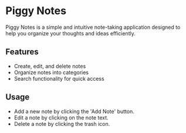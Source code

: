 # Piggy Notes

Piggy Notes is a simple and intuitive note-taking application designed to help you organize your thoughts and ideas efficiently.

## Features
- Create, edit, and delete notes
- Organize notes into categories
- Search functionality for quick access

## Usage
- Add a new note by clicking the 'Add Note' button.
- Edit a note by clicking on the note text.
- Delete a note by clicking the trash icon.